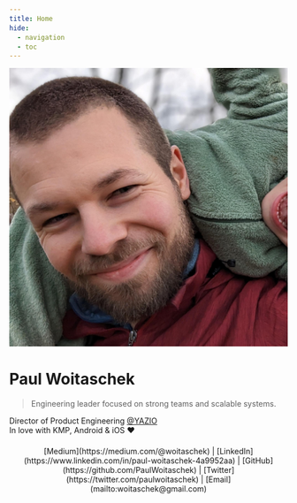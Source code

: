 ```yaml
---
title: Home
hide:
  - navigation
  - toc
---
```


<div class="profile-card" markdown="1">

![Profile Picture](static/profile.jpeg)

# Paul Woitaschek

> Engineering leader focused on strong teams and scalable systems.

Director of Product Engineering [@YAZIO](https://www.yazio.com)  
In love with KMP, Android & iOS ❤️

</div>

<div class="social-links-manual" style="text-align: center; margin-top: 1.5em;" markdown="1">
[Medium](https://medium.com/@woitaschek) | [LinkedIn](https://www.linkedin.com/in/paul-woitaschek-4a9952aa) | [GitHub](https://github.com/PaulWoitaschek) | [Twitter](https://twitter.com/paulwoitaschek) | [Email](mailto:woitaschek@gmail.com)
</div>
